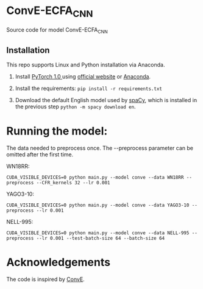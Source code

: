 
# ConvE-ECFA<sub>CNN</sub>
Source code for model ConvE-ECFA<sub>CNN</sub>
## Installation

This repo supports Linux and Python installation via Anaconda. 

1. Install [PyTorch 1.0 ](https://github.com/pytorch/pytorch) using [official website](https://pytorch.org/) or [Anaconda](https://www.continuum.io/downloads). 

2. Install the requirements: `pip install -r requirements.txt`

3. Download the default English model used by [spaCy](https://github.com/explosion/spaCy), which is installed in the previous step `python -m spacy download en`.
# Running the model:
The data needed to preprocess once. The --preprocess parameter can be omitted after the first time.

WN18RR:
```
CUDA_VISIBLE_DEVICES=0 python main.py --model conve --data WN18RR --preprocess --CFR_kernels 32 --lr 0.001
```

YAGO3-10:
```
CUDA_VISIBLE_DEVICES=0 python main.py --model conve --data YAGO3-10 --preprocess --lr 0.001
```

NELL-995:
```
CUDA_VISIBLE_DEVICES=0 python main.py --model conve --data NELL-995 --preprocess --lr 0.001 --test-batch-size 64 --batch-size 64
```

# Acknowledgements
The code is inspired by [ConvE](https://github.com/TimDettmers/ConvE).


